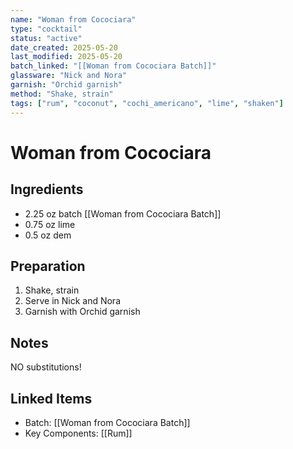 ```yaml
---
name: "Woman from Cocociara"
type: "cocktail"
status: "active"
date_created: 2025-05-20
last_modified: 2025-05-20
batch_linked: "[[Woman from Cocociara Batch]]"
glassware: "Nick and Nora"
garnish: "Orchid garnish"
method: "Shake, strain"
tags: ["rum", "coconut", "cochi_americano", "lime", "shaken"]
---
```


# Woman from Cocociara

## Ingredients
- 2.25 oz batch [[Woman from Cocociara Batch]]
- 0.75 oz lime
- 0.5 oz dem

## Preparation
1. Shake, strain
2. Serve in Nick and Nora
3. Garnish with Orchid garnish

## Notes
NO substitutions!

## Linked Items
- Batch: [[Woman from Cocociara Batch]]
- Key Components: [[Rum]]
